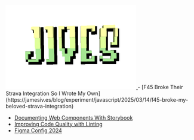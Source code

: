 
<a href="https://jives.dev">
 <img src="./logo.gif" alt="Jives" width="350" />
</a>

<!--feed-->- [F45 Broke Their Strava Integration So I Wrote My Own](https://jamesiv.es/blog/experiment/javascript/2025/03/14/f45-broke-my-beloved-strava-integration)
- [Documenting Web Components With Storybook](https://jamesiv.es/blog/frontend/javascript/2025/02/19/documenting-web-components-with-storybook)
- [Improving Code Quality with Linting](https://jamesiv.es/blog/leadership/2024/10/11/improving-code-quality-with-linting)
- [Figma Config 2024](https://jamesiv.es/blog/frontend/design/2024/06/29/figma-config-2024)
<!--feed-->